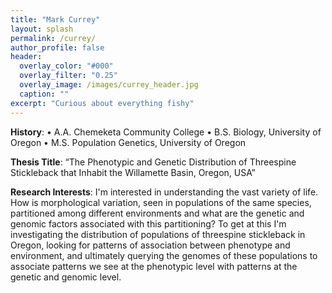 ```yaml
---
title: "Mark Currey"
layout: splash
permalink: /currey/
author_profile: false
header:
  overlay_color: "#000"
  overlay_filter: "0.25"
  overlay_image: /images/currey_header.jpg
  caption: ""
excerpt: "Curious about everything fishy"
---
```


**History**: 
•	A.A. Chemeketa Community College
•	B.S. Biology, University of Oregon
•	M.S. Population Genetics, University of Oregon

**Thesis Title**: “The Phenotypic and Genetic Distribution of Threespine Stickleback that Inhabit the Willamette Basin, Oregon, USA”

**Research Interests**: I'm interested in understanding the vast variety of life. How is morphological variation, seen in populations of the same species, partitioned among different environments and what are the genetic and genomic factors associated with this partitioning? To get at this I'm investigating the distribution of populations of threespine stickleback in Oregon, looking for patterns of association between phenotype and environment, and ultimately querying the genomes of these populations to associate patterns we see at the phenotypic level with patterns at the genetic and genomic level.